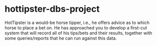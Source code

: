 # hottipster-dbs-project
HotTipster is a would-be horse tipper, i.e., he offers advice as to which horse to place a bet on.  He has approached you to develop a first-cut system that will record all of his tips/bets and their results, together with some queries/reports that he can run against this data.

